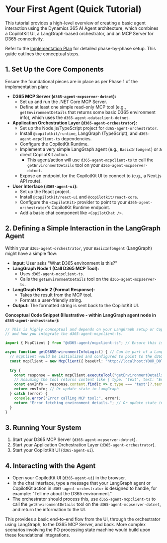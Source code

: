 # Your First Agent (Quick Tutorial)

This tutorial provides a high-level overview of creating a basic agent interaction using the Dynamics 365 AI Agent architecture, which combines a CopilotKit UI, a LangGraph-based orchestrator, and an MCP Server for D365 connectivity.

Refer to the [Implementation Plan](../implementation/index.md) for detailed phase-by-phase setup. This guide outlines the conceptual steps.

## 1. Set Up the Core Components

Ensure the foundational pieces are in place as per Phase 1 of the implementation plan:

*   **D365 MCP Server (`d365-agent-mcpserver-dotnet`):**
    *   Set up and run the .NET Core MCP Server.
    *   Define at least one simple read-only MCP tool (e.g., `getEnvironmentDetails` that returns some basic D365 environment info), which uses the `d365-agent-odataclient-dotnet`.
*   **Application Orchestration Layer (`d365-agent-orchestrator`):**
    *   Set up the Node.js/TypeScript project for `d365-agent-orchestrator`.
    *   Install `@copilotkit/runtime`, LangGraph (TypeScript), and `d365-agent-mcpclient-ts` dependencies.
    *   Configure the CopilotKit Runtime.
    *   Implement a very simple LangGraph agent (e.g., `BasicInfoAgent`) or a direct CopilotKit action.
        *   This agent/action will use `d365-agent-mcpclient-ts` to call the `getEnvironmentDetails` tool on your `d365-agent-mcpserver-dotnet`.
    *   Expose an endpoint for the CopilotKit UI to connect to (e.g., a Next.js API route).
*   **User Interface (`d365-agent-ui`):**
    *   Set up the React project.
    *   Install `@copilotkit/react-ui` and `@copilotkit/react-core`.
    *   Configure the `<CopilotKit>` provider to point to your `d365-agent-orchestrator`'s CopilotKit Runtime endpoint.
    *   Add a basic chat component like `<CopilotChat />`.

## 2. Defining a Simple Interaction in the LangGraph Agent

Within your `d365-agent-orchestrator`, your `BasicInfoAgent` (LangGraph) might have a simple flow:

*   **Input:** User asks "What D365 environment is this?"
*   **LangGraph Node 1 (Call D365 MCP Tool):**
    *   Uses `d365-agent-mcpclient-ts`.
    *   Calls the `getEnvironmentDetails` tool on the `d365-agent-mcpserver-ts`.
*   **LangGraph Node 2 (Format Response):**
    *   Takes the result from the MCP tool.
    *   Formats a user-friendly string.
*   **Output:** The formatted string is sent back to the CopilotKit UI.

**Conceptual Code Snippet (Illustrative - within LangGraph agent node in `d365-agent-orchestrator`):**
```typescript
// This is highly conceptual and depends on your LangGraph setup or CopilotKit action setup
// and how you integrate the d365-agent-mcpclient-ts.

import { McpClient } from "@d365-agent/mcpclient-ts"; // Ensure this is the correct import path for your MCP client

async function getD365EnvironmentInfoLogic() { // Can be part of a LangGraph node or a CopilotKit action handler
  // mcpClient would be initialized and configured to point to the d365-agent-mcpserver-dotnet endpoint
  const mcpClient = new McpClient({ baseUrl: "http://localhost:YOUR_DOTNET_MCP_SERVER_PORT" }); // Example
  
  try {
    const response = await mcpClient.executeTool("getEnvironmentDetails", {});
    // Assuming the tool returns content like { type: "text", text: "Environment: XYZ" }
    const envInfo = response.content.find(c => c.type === 'text')?.text || "Could not retrieve environment details.";
    return envInfo; // Or update state in LangGraph
  } catch (error) {
    console.error("Error calling MCP tool:", error);
    return "Error fetching environment details."; // Or update state in LangGraph
  }
}
```

## 3. Running Your System

1.  Start your D365 MCP Server (`d365-agent-mcpserver-dotnet`).
2.  Start your Application Orchestration Layer (`d365-agent-orchestrator`).
3.  Start your CopilotKit UI (`d365-agent-ui`).

## 4. Interacting with the Agent

*   Open your CopilotKit UI (`d365-agent-ui`) in the browser.
*   In the chat interface, type a message that your LangGraph agent or CopilotKit action in `d365-agent-orchestrator` is designed to handle, for example: "Tell me about the D365 environment."
*   The orchestrator should process this, use `d365-agent-mcpclient-ts` to call the `getEnvironmentDetails` tool on the `d365-agent-mcpserver-dotnet`, and return the information to the UI.

This provides a basic end-to-end flow from the UI, through the orchestrator using LangGraph, to the D365 MCP Server, and back. More complex scenarios involving the PO processing state machine would build upon these foundational integrations.
